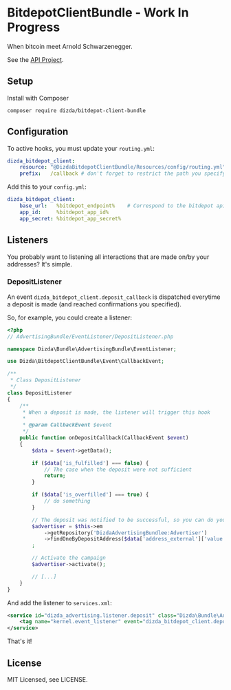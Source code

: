BitdepotClientBundle - Work In Progress
========================

When bitcoin meet Arnold Schwarzenegger.

See the [API Project](https://github.com/dizda/bitdepot).

## Setup

Install with Composer

    composer require dizda/bitdepot-client-bundle

## Configuration

To active hooks, you must update your `routing.yml`:

```yaml
dizda_bitdepot_client:
    resource: "@DizdaBitdepotClientBundle/Resources/config/routing.yml"
    prefix:   /callback # don't forget to restrict the path you specify in your security.yml
```

Add this to your `config.yml`:

```yaml
dizda_bitdepot_client:
    base_url:   %bitdepot_endpoint%    # Correspond to the bitdepot api server
    app_id:     %bitdepot_app_id%
    app_secret: %bitdepot_app_secret%
```
        

## Listeners

You probably want to listening all interactions that are made on/by your addresses? It's simple.

### DepositListener

An event `dizda_bitdepot_client.deposit_callback` is dispatched everytime a deposit is made (and reached confirmations you specified).

So, for example, you could create a listener:

```php
<?php
// AdvertisingBundle/EventListener/DepositListener.php

namespace Dizda\Bundle\AdvertisingBundle\EventListener;

use Dizda\BitdepotClientBundle\Event\CallbackEvent;

/**
 * Class DepositListener
 */
class DepositListener
{
    /**
     * When a deposit is made, the listener will trigger this hook
     *
     * @param CallbackEvent $event
     */
    public function onDepositCallback(CallbackEvent $event)
    {
        $data = $event->getData();

        if ($data['is_fulfilled'] === false) {
            // The case when the deposit were not sufficient
            return;
        }

        if ($data['is_overfilled'] === true) {
            // do something
        }

        // The deposit was notified to be successful, so you can do your stuff there
        $advertiser = $this->em
            ->getRepository('DizdaAdvertisingBundlee:Advertiser')
            ->findOneByDepositAddress($data['address_external']['value'])
        ;

        // Activate the campaign
        $advertiser->activate();

        // [...]
    }
}
```

And add the listener to `services.xml`:

```xml
<service id="dizda_advertising.listener.deposit" class="Dizda\Bundle\AdvertisingBundle\EventListener\DepositListener">
    <tag name="kernel.event_listener" event="dizda_bitdepot_client.deposit_callback" method="onDepositCallback" />
</service>
```

That's it!

## License

MIT Licensed, see LICENSE.

